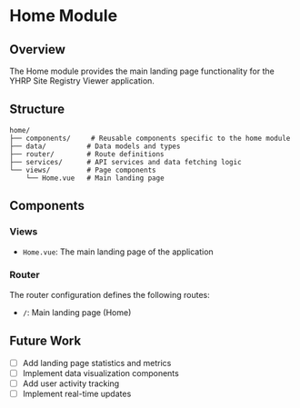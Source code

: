 # Home Module

## Overview

The Home module provides the main landing page functionality for the YHRP Site Registry Viewer application.

## Structure

```
home/
├── components/     # Reusable components specific to the home module
├── data/          # Data models and types
├── router/        # Route definitions
├── services/      # API services and data fetching logic
└── views/         # Page components
    └── Home.vue   # Main landing page
```

## Components

### Views

- `Home.vue`: The main landing page of the application

### Router

The router configuration defines the following routes:

- `/`: Main landing page (Home)

## Future Work

- [ ] Add landing page statistics and metrics
- [ ] Implement data visualization components
- [ ] Add user activity tracking
- [ ] Implement real-time updates
